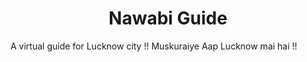 <h1 align="center">Nawabi Guide</h1>
A virtual guide for Lucknow city !! 
Muskuraiye Aap Lucknow mai hai !!
